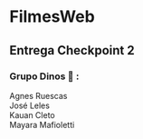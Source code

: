 # FilmesWeb

## Entrega Checkpoint 2 

### Grupo Dinos :t-rex: :
Agnes Ruescas  
José Leles  
Kauan Cleto  
Mayara Mafioletti
